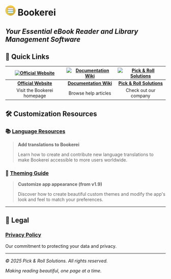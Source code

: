 # ![Bookerei](logo.png) Bookerei

## *Your Essential eBook Reader and Library Management Software*

## 🚀 Quick Links

| [![Official Website][website-icon]][website-url] | [![Documentation Wiki][wiki-icon]][wiki-url] | [![Pick & Roll Solutions][pnr-icon]][pnr-url] |
|:---:|:---:|:---:|
| [**Official Website**][website-url] | [**Documentation Wiki**][wiki-url] | [**Pick & Roll Solutions**][pnr-url] |
| Visit the Bookerei homepage | Browse help articles | Check out our company |

[website-icon]: https://img.shields.io/badge/Website-Bookerei-blue?style=for-the-badge
[website-url]: https://pickandroll.dev/bookerei
[wiki-icon]: https://img.shields.io/badge/Documentation-Wiki-green?style=for-the-badge
[wiki-url]: https://github.com/PnRSolutions/bookerei-public/wiki
[pnr-icon]: https://img.shields.io/badge/Pick%20&%20Roll-Solutions-orange?style=for-the-badge
[pnr-url]: https://pickandroll.dev

## 🛠️ Customization Resources

### 📚 [Language Resources](languages/ReadMe.md)

> **Add translations to Bookerei**
>
> Learn how to create and contribute new language translations to make Bookerei accessible to more users worldwide.

### 🎨 [Theming Guide](themes/ReadMe.md)

> **Customize app appearance (from v1.9)**
>
> Discover how to create beautiful custom themes and modify the app's look and feel to match your preferences.

---

## 📜 Legal

### [Privacy Policy](privacy.txt)

Our commitment to protecting your data and privacy.

---

*© 2025 Pick & Roll Solutions. All rights reserved.*

*Making reading beautiful, one page at a time.*
